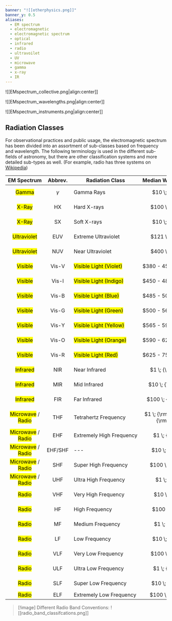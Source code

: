 ```yaml
---
banner: "![[otherphysics.png]]"
banner_y: 0.5
aliases:
  - EM spectrum
  - electromagnetic
  - electromagnetic spectrum
  - optical
  - infrared
  - radio
  - ultravoilet
  - UV
  - microwave
  - gamma
  - x-ray
  - IR
---
```

![[EMspectrum_collective.png|align:center]]

![[EMspectrum_wavelengths.png|align:center]]

![[EMspectrum_instruments.png|align:center]]
## Radiation Classes

For observational practices and public usage, the electromagnetic spectrum has been divided into an assortment of sub-classes based on frequency and wavelength. The following terminology is used in the different sub-fields of astronomy, but there are other classification systems and more detailed sub-types as well. (For example, radio has three systems on [Wikipedia](https://en.wikipedia.org/wiki/Radio_spectrum))

|                                   <nobr>EM Spectrum</nobr>                                    | <nobr>Abbrev.</nobr> | <nobr>Radiation Class</nobr>                            |  <nobr>Median Wavelength (m)</nobr>  |     <nobr>Frequency (Hz)</nobr>     |   <nobr>Energy per Photon (eV)</nobr>   |
| :-------------------------------------------------------------------------------------------: | :------------------: | ------------------------------------------------------- | :----------------------------------: | :---------------------------------: | :-------------------------------------: |
|                        <mark class="hltr-gammaray-purple">Gamma</mark>                        |       $\gamma$       | Gamma Rays                                              |           $10 \; {\rm pm}$           |          $30 \; {\rm EHz}$          |           $124 \; {\rm keV}$            |
|                          <mark class="hltr-xray-purple">X-Ray</mark>                          |          HX          | Hard X-rays                                             |          $100 \; {\rm pm}$           |          $3 \; {\rm EHz}$           |           $12.4 \; {\rm keV}$           |
|                          <mark class="hltr-xray-purple">X-Ray</mark>                          |          SX          | Soft X-rays                                             |           $10 \; {\rm nm}$           |          $30 \; {\rm PHz}$          |            $124 \; {\rm eV}$            |
|                        <mark class="hltr-uv-purple">Ultraviolet</mark>                        |         EUV          | Extreme Ultraviolet                                     |          $121 \; {\rm nm}$           |          $3 \; {\rm PHz}$           |           $10.2 \; {\rm eV}$            |
|                        <mark class="hltr-uv-purple">Ultraviolet</mark>                        |         NUV          | Near Ultraviolet                                        |          $400 \; {\rm nm}$           |         $750 \; {\rm THz}$          |                                         |
|                           <mark class="hltr-purple">Visible</mark>                            |        Vis-V         | <mark class="hltr-purple">Visible Light (Violet)</mark> |       $380 - 450 \; {\rm nm}$        |       $670-790 \; {\rm THz}$        |        $2.75 - 3.26 \; {\rm eV}$        |
|                            <mark class="hltr-blue">Visible</mark>                             |        Vis-I         | <mark class="hltr-blue">Visible Light (Indigo)</mark>   |       $450 - 485 \; {\rm nm}$        |       $620-670 \; {\rm THz}$        |        $2.56 - 2.75 \; {\rm eV}$        |
|                            <mark class="hltr-cyan">Visible</mark>                             |        Vis-B         | <mark class="hltr-cyan">Visible Light (Blue)</mark>     |       $485 - 500 \; {\rm nm}$        |       $600-620 \; {\rm THz}$        |        $2.48 - 2.56 \; {\rm eV}$        |
|                            <mark class="hltr-green">Visible</mark>                            |        Vis-G         | <mark class="hltr-green">Visible Light (Green)</mark>   |       $500 - 565 \; {\rm nm}$        |       $530-600 \; {\rm THz}$        |        $2.19 - 2.48 \; {\rm eV}$        |
|                           <mark class="hltr-yellow">Visible</mark>                            |        Vis-Y         | <mark class="hltr-yellow">Visible Light (Yellow)</mark> |       $565 - 590 \; {\rm nm}$        |       $510-530 \; {\rm THz}$        |        $2.10 - 2.19 \; {\rm eV}$        |
|                           <mark class="hltr-orange">Visible</mark>                            |        Vis-O         | <mark class="hltr-orange">Visible Light (Orange)</mark> |       $590 - 625 \; {\rm nm}$        |       $480-510 \; {\rm THz}$        |        $1.98 - 2.10 \; {\rm eV}$        |
|                             <mark class="hltr-red">Visible</mark>                             |        Vis-R         | <mark class="hltr-red">Visible Light (Red)</mark>       |       $625 - 750 \; {\rm nm}$        |       $400-480 \; {\rm THz}$        |        $1.65 - 1.98 \; {\rm eV}$        |
|                           <mark class="hltr-ir-red">Infrared</mark>                           |         NIR          | Near Infrared                                           |          $1 \; {\rm \mu m}$          |         $300 \; {\rm THz}$          |           $1.24 \; {\rm eV}$            |
|                           <mark class="hltr-ir-red">Infrared</mark>                           |         MIR          | Mid Infrared                                            |         $10 \; {\rm \mu m}$          |          $30 \; {\rm THz}$          |           $124 \; {\rm meV}$            |
|                           <mark class="hltr-ir-red">Infrared</mark>                           |         FIR          | Far Infrared                                            |         $100 \; {\rm \mu m}$         |          $3 \; {\rm THz}$           |           $12.4 \; {\rm meV}$           |
| <mark class="hltr-microwave-red">Microwave</mark> / <mark class="hltr-radio-red">Radio</mark> |         THF          | Tetrahertz Frequency                                    | $1 \; {\rm mm} - 100 \; {\rm \mu m}$ | $300 \; {\rm GHz} - 3 \; {\rm THz}$ | $1.24 \; {\rm meV} = 12.4 \; {\rm meV}$ |
| <mark class="hltr-microwave-red">Microwave</mark> / <mark class="hltr-radio-red">Radio</mark> |         EHF          | <nobr>Extremely High Frequency</nobr>                   |           $1 \; {\rm mm}$            |         $300 \; {\rm GHz}$          |           $1.24 \; {\rm meV}$           |
| <mark class="hltr-microwave-red">Microwave</mark> / <mark class="hltr-radio-red">Radio</mark> |       EHF/SHF        | ---                                                     |           $10 \; {\rm mm}$           |          $30 \; {\rm GHz}$          |          $124 \; {\rm \mu eV}$          |
| <mark class="hltr-microwave-red">Microwave</mark> / <mark class="hltr-radio-red">Radio</mark> |         SHF          | Super High Frequency                                    |          $100 \; {\rm mm}$           |          $3 \; {\rm GHz}$           |         $12.4 \; {\rm \mu eV}$          |
| <mark class="hltr-microwave-red">Microwave</mark> / <mark class="hltr-radio-red">Radio</mark> |         UHF          | Ultra High Frequency                                    |            $1 \; {\rm m}$            |         $300 \; {\rm MHz}$          |         $1.24 \; {\rm \mu eV}$          |
|                           <mark class="hltr-radio-red">Radio</mark>                           |         VHF          | Very High Frequency                                     |           $10 \; {\rm m}$            |          $30 \; {\rm MHz}$          |           $124 \; {\rm neV}$            |
|                           <mark class="hltr-radio-red">Radio</mark>                           |          HF          | High Frequency                                          |           $100 \; {\rm m}$           |          $3 \; {\rm MHz}$           |           $12.4 \; {\rm neV}$           |
|                           <mark class="hltr-radio-red">Radio</mark>                           |          MF          | Medium Frequency                                        |           $1 \; {\rm km}$            |         $300 \; {\rm kHz}$          |           $1.24 \; {\rm neV}$           |
|                           <mark class="hltr-radio-red">Radio</mark>                           |          LF          | Low Frequency                                           |           $10 \; {\rm km}$           |          $30 \; {\rm kHz}$          |           $124 \; {\rm peV}$            |
|                           <mark class="hltr-radio-red">Radio</mark>                           |         VLF          | Very Low Frequency                                      |          $100 \; {\rm km}$           |          $3 \; {\rm kHz}$           |           $12.4 \; {\rm peV}$           |
|                           <mark class="hltr-radio-red">Radio</mark>                           |         ULF          | Ultra Low Frequency                                     |           $1 \; {\rm Mm}$            |          $300 \; {\rm Hz}$          |           $1.24 \; {\rm peV}$           |
|                           <mark class="hltr-radio-red">Radio</mark>                           |         SLF          | Super Low Frequency                                     |           $10 \; {\rm Mm}$           |          $30 \; {\rm Hz}$           |           $124 \; {\rm feV}$            |
|                           <mark class="hltr-radio-red">Radio</mark>                           |         ELF          | Extremely Low Frequency                                 |          $100 \; {\rm Mm}$           |           $3 \; {\rm Hz}$           |           $12.4 \; {\rm feV}$           |

> [!image] Different Radio Band Conventions:
> ![[radio_band_classifcations.png]]